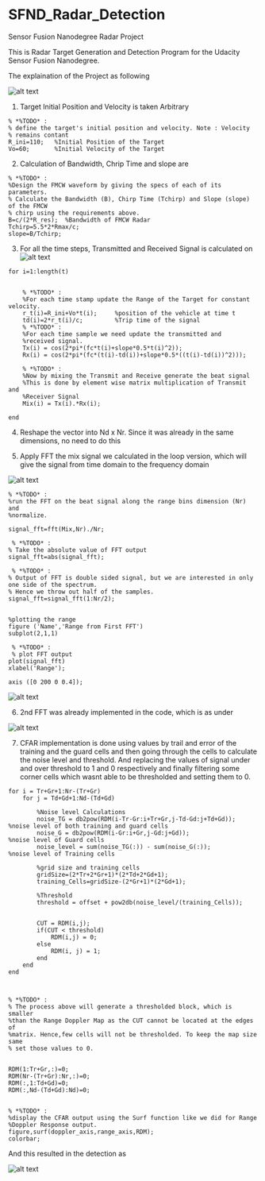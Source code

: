 # SFND_Radar_Detection
Sensor Fusion Nanodegree Radar Project


This is Radar Target Generation and Detection Program for the Udacity Sensor Fusion Nanodegree.

The explaination of the Project as following

![alt text](https://github.com/itahir-autonom/SFND_Radar_Detection/blob/master/images/Process.png)


1. Target Initial Position and Velocity is taken Arbitrary
```
% *%TODO* :
% define the target's initial position and velocity. Note : Velocity
% remains contant
R_ini=110;   %Initial Position of the Target
Vo=60;       %Initial Velocity of the Target
```

2. Calculation of Bandwidth, Chrip Time and slope are

```
% *%TODO* :
%Design the FMCW waveform by giving the specs of each of its parameters.
% Calculate the Bandwidth (B), Chirp Time (Tchirp) and Slope (slope) of the FMCW
% chirp using the requirements above.
B=c/(2*R_res);  %Bandwidth of FMCW Radar
Tchirp=5.5*2*Rmax/c;
slope=B/Tchirp;
```

3. For all the time steps, Transmitted and Received Signal is calculated on 
![alt text](https://github.com/itahir-autonom/SFND_Radar_Detection/blob/master/images/Model%20Signal%20Propogation.png)

```
for i=1:length(t)         
    
    
    % *%TODO* :
    %For each time stamp update the Range of the Target for constant velocity. 
    r_t(i)=R_ini+Vo*t(i);     %position of the vehicle at time t
    td(i)=2*r_t(i)/c;         %Trip time of the signal
    % *%TODO* :
    %For each time sample we need update the transmitted and
    %received signal. 
    Tx(i) = cos(2*pi*(fc*t(i)+slope*0.5*t(i)^2));
    Rx(i) = cos(2*pi*(fc*(t(i)-td(i))+slope*0.5*((t(i)-td(i))^2)));
    
    % *%TODO* :
    %Now by mixing the Transmit and Receive generate the beat signal
    %This is done by element wise matrix multiplication of Transmit and
    %Receiver Signal
    Mix(i) = Tx(i).*Rx(i);
    
end
```

4. Reshape the vector into Nd x Nr. Since it was already in the same dimensions, no need to do this

5. Apply FFT the mix signal we calculated in the loop version, which will give the signal from time domain to the frequency domain

![alt text](https://github.com/itahir-autonom/SFND_Radar_Detection/blob/master/images/FFT.png)

```
% *%TODO* :
%run the FFT on the beat signal along the range bins dimension (Nr) and
%normalize.

signal_fft=fft(Mix,Nr)./Nr;

 % *%TODO* :
% Take the absolute value of FFT output
signal_fft=abs(signal_fft);

 % *%TODO* :
% Output of FFT is double sided signal, but we are interested in only one side of the spectrum.
% Hence we throw out half of the samples.
signal_fft=signal_fft(1:Nr/2);


%plotting the range
figure ('Name','Range from First FFT')
subplot(2,1,1)

 % *%TODO* :
 % plot FFT output 
plot(signal_fft)
xlabel('Range');
 
axis ([0 200 0 0.4]);
```


![alt text](https://github.com/itahir-autonom/SFND_Radar_Detection/blob/master/images/FFT.jpg)


6. 2nd FFT was already implemented in the code, which is as under

![alt text](https://github.com/itahir-autonom/SFND_Radar_Detection/blob/master/images/2fft.jpg)

7. CFAR implementation is done using values by trail and error of the training and the guard cells and then going through the cells to calculate the noise level and threshold.
And replacing the values of signal under and over threshold to 1 and 0 respectively and finally filtering some corner cells which wasnt able to be thresholded and setting them to 0.

```
for i = Tr+Gr+1:Nr-(Tr+Gr)
    for j = Td+Gd+1:Nd-(Td+Gd)
        
        %Noise level Calculations
        noise_TG = db2pow(RDM(i-Tr-Gr:i+Tr+Gr,j-Td-Gd:j+Td+Gd));       %noise level of both training and guard cells
        noise_G = db2pow(RDM(i-Gr:i+Gr,j-Gd:j+Gd));                    %noise level of Guard cells
        noise_level = sum(noise_TG(:)) - sum(noise_G(:));              %noise level of Training cells
        
        %grid size and training cells
        gridSize=(2*Tr+2*Gr+1)*(2*Td+2*Gd+1);
        training_Cells=gridSize-(2*Gr+1)*(2*Gd+1);
        
        %Threshold
        threshold = offset + pow2db(noise_level/(training_Cells));
        
        
        CUT = RDM(i,j);
        if(CUT < threshold)
            RDM(i,j) = 0;
        else
            RDM(i, j) = 1;
        end        
    end
end



% *%TODO* :
% The process above will generate a thresholded block, which is smaller 
%than the Range Doppler Map as the CUT cannot be located at the edges of
%matrix. Hence,few cells will not be thresholded. To keep the map size same
% set those values to 0. 

 
RDM(1:Tr+Gr,:)=0;
RDM(Nr-(Tr+Gr):Nr,:)=0;
RDM(:,1:Td+Gd)=0;
RDM(:,Nd-(Td+Gd):Nd)=0;


% *%TODO* :
%display the CFAR output using the Surf function like we did for Range
%Doppler Response output.
figure,surf(doppler_axis,range_axis,RDM);
colorbar;
```

And this resulted in the detection as



![alt text](https://github.com/itahir-autonom/SFND_Radar_Detection/blob/master/images/detect.jpg)

